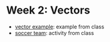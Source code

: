 # Week 2: Vectors
* [vector example](vector_example): example from class
* [soccer team](soccer_team): activity from class

